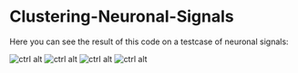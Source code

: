 # Clustering-Neuronal-Signals

Here you can see the result of this code on a testcase of neuronal signals:

![ctrl alt](https://user-images.githubusercontent.com/42779113/97794579-2a062680-1c11-11eb-8d44-4060d10d8eba.png)
![ctrl alt](https://user-images.githubusercontent.com/42779113/97794571-1fe42800-1c11-11eb-909f-27420e2b0fdb.png)
![ctrl alt](https://user-images.githubusercontent.com/42779113/97794575-27a3cc80-1c11-11eb-8a09-6002e77e39d2.png)
![ctrl alt](https://user-images.githubusercontent.com/42779113/97794574-24a8dc00-1c11-11eb-896f-7ca1edf6d216.png)
